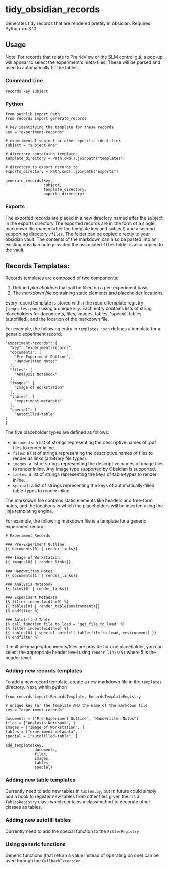 # tidy_obsidian_records
Generates tidy records that are rendered prettily in obsidian. Requires Python >= 3.10.

## Usage
Note: For records that relate to PrairieView or the SLM control gui, a pop-up will appear to select the experiment's meta-files. These will be parsed and used to automatically fill the tables.

### Command Line
```
records key subject
```

### Python
```
from pathlib import Path
from records import generate_records

# key identifying the template for these records
key = "experiment-records"

# experimental subject or other specific identifier
subject = "subject one"

# directory containing templates
template_directory = Path.cwd().joinpath("templates")

# directory to export records to
exports_directory = Path.cwd().joinpath("exports")

generate_records(key,
                 subject,
                 template_directory, 
                 exports_directory)
```

### Exports
The exported records are placed in a new directory named after the subject in the 
exports directory The exported records are in the form of a single markdown file 
(named after the template key and subject) and a second supporting directory `/files`.
The folder can be copied directly to your obsidian vault. The contents of the markdown 
can also be pasted into an existing obsidian note provided the associated `files` folder
is also copied to the vault.

## Records Templates:
Records templates are composed of two components:
  1. Defined *placeholders* that will be filled on a per-experiment basis
  2. The *markdown file* containing static elements and placeholder locations.

Every record template is stored within the record template registry (`templates.json`)
using a unique `key`. Each entry contains lists of string
placeholders for documents, files, images, tables, 'special' tables (autofilled), and the location of the markdown 
file.

For example, the following entry in `templates.json` defines a template for a generic
experiment record:
```
"experiment-records": {
  "key": "experiment-records",
  "documents": [
    "Pre-Experiment Outline",
    "Handwritten Notes"
  ],
  "files": [
    "Analysis Notebook"
  ],
  "images": [
    "Image of Workstation"
  ],
  "tables": [
    "experiment-metadata"
  ],
  "special": [
    "autofilled-table"
]
}
```

The five placeholder types are defined as follows:
- `documents`: a list of strings representing the descriptive names of .pdf files to render inline.
- `files`: a list of strings representing the descriptive names of files to render as links (arbitrary file types).
- `images`: a list of strings representing the descriptive names of image files to render inline. Any image type supported by Obsidian is supported. 
- `tables`: a list of strings representing the keys of table-types to render inline.
- `special`: a list of strings representing the keys of automatically-filled table-types to render inline.

The markdown file contains static elements like headers and free-form notes, and the 
locations in which the placeholders will be inserted using the jinja templating engine.

For example, the following markdown file is a template for a generic experiment record:
```
# Experiment Records

### Pre-Experiment Outline
{{ documents[0] | render_links}}

### Image of Workstation
{{ images[0] | render_links}}

### Handwritten Notes
{{ documents[1] | render_links}}

### Analysis Notebook
{{ files[0] | render_links}}

### Experiment Metadata
{% filter indent(width=0) %}
{{ tables[0] | render_table(environment)}}
{% endfilter %}

### Autofilled Table
{% call_function file_to_load = 'get_file_to_load' %} 
{% filter indent(width=0) %}
{{ tables[0] | special_autofill_table(file_to_load, environment) }}
{% endfilter %}
```

If multiple images/documents/files are provide for one placeholder, you can select the appropriate header level using `render_links(5)` where 5 is the header level.

### Adding new records templates
To add a new record template, create a new markdown file in the `templates` directory.
Next, within python
```
from records import RecordsTemplate, RecordsTemplateRegistry

# unique key for the template AND the name of the markdown file
key = "experiment-records"

documents = ["Pre-Experiment Outline", "Handwritten Notes"]
files = ["Analysis Notebook", ]
images = ["Image of Workstation", ]
tables = ["experiment-metadata", ]
special = ["autofilled-table", ]

add_template(key,
             documents,
             files,
             images,
             tables,
             special)

```


### Adding new table templates
Currently need to add new tables in `tables.py`, but in future could simply
add a hook to register new tables from other files given their is a `TablesRegistry`
class which contains a classmethod to decorate other classes as tables.

### Adding new autofill tables
Currently need to add the special function to the `FilterRegistry`

### Using generic functions
Generic functions (that return a value instead of operating on one) can be used through the `CallbackExtension`.
